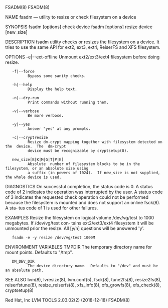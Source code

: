 FSADM(8)                                                                                      FSADM(8)

NAME
       fsadm — utility to resize or check filesystem on a device

SYNOPSIS
       fsadm [options] check device
       fsadm [options] resize device [new_size]

DESCRIPTION
       fsadm  utility  checks or resizes the filesystem on a device.  It tries to use the same API for
       ext2, ext3, ext4, ReiserFS and XFS filesystem.

OPTIONS
       -e|--ext-offline
              Unmount ext2/ext3/ext4 filesystem before doing resize.

       -f|--force
              Bypass some sanity checks.

       -h|--help
              Display the help text.

       -n|--dry-run
              Print commands without running them.

       -v|--verbose
              Be more verbose.

       -y|--yes
              Answer "yes" at any prompts.

       -c|--cryptresize
              Resize dm-crypt mapping together with filesystem detected on the  device.  The  dm-crypt
              device must be recognizable by cryptsetup(8).

       new_size[B|K|M|G|T|P|E]
              Absolute  number of filesystem blocks to be in the filesystem, or an absolute size using
              a suffix (in powers of 1024).  If new_size is not supplied, the whole device is used.

DIAGNOSTICS
       On successful completion, the status code is 0.  A status code of 2 indicates the operation was
       interrupted  by the user.  A status code of 3 indicates the requested check operation could not
       be performed because the filesystem is mounted and does not support an online fsck(8).  A  sta‐
       tus code of 1 is used for other failures.

EXAMPLES
       Resize  the  filesystem on logical volume /dev/vg/test to 1000 megabytes.  If /dev/vg/test con‐
       tains ext2/ext3/ext4 filesystem it will be unmounted prior the  resize.   All  [y/n]  questions
       will be answered 'y'.

       fsadm -e -y resize /dev/vg/test 1000M

ENVIRONMENT VARIABLES
       TMPDIR The temporary directory name for mount points. Defaults to "/tmp".

       DM_DEV_DIR
              The device directory name.  Defaults to "/dev" and must be an absolute path.

SEE ALSO
       lvm(8),   lvresize(8),   lvm.conf(5),   fsck(8),   tune2fs(8),  resize2fs(8),  reiserfstune(8),
       resize_reiserfs(8), xfs_info(8), xfs_growfs(8), xfs_check(8), cryptsetup(8)

Red Hat, Inc                       LVM TOOLS 2.03.02(2) (2018-12-18)                          FSADM(8)
